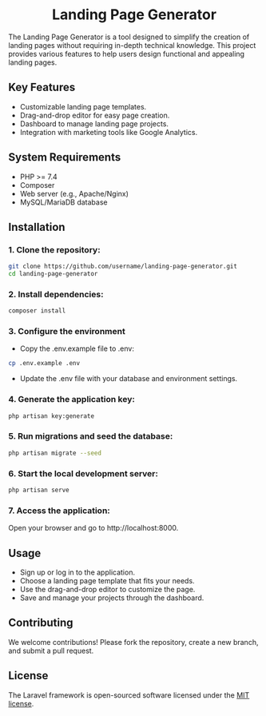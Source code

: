 ## <h1 align="center">Landing Page Generator</h1>
The Landing Page Generator is a tool designed to simplify the creation of landing pages without requiring in-depth technical knowledge. This project provides various features to help users design functional and appealing landing pages.

## Key Features

- Customizable landing page templates.
- Drag-and-drop editor for easy page creation.
- Dashboard to manage landing page projects.
- Integration with marketing tools like Google Analytics.

## System Requirements

- PHP >= 7.4
- Composer
- Web server (e.g., Apache/Nginx)
- MySQL/MariaDB database

## Installation

### 1. Clone the repository:
```bash
git clone https://github.com/username/landing-page-generator.git  
cd landing-page-generator  
```

### 2. Install dependencies:
```bash
composer install
```

### 3. Configure the environment
- Copy the .env.example file to .env:
```bash
cp .env.example .env  
```
- Update the .env file with your database and environment settings.

### 4. Generate the application key:
```bash
php artisan key:generate
```

### 5. Run migrations and seed the database:
```bash
php artisan migrate --seed
```

### 6. Start the local development server:
```bash
php artisan serve
```

### 7. Access the application:
Open your browser and go to http://localhost:8000.

## Usage

- Sign up or log in to the application.
- Choose a landing page template that fits your needs.
- Use the drag-and-drop editor to customize the page.
- Save and manage your projects through the dashboard.

## Contributing
We welcome contributions! Please fork the repository, create a new branch, and submit a pull request.

## License

The Laravel framework is open-sourced software licensed under the [MIT license](https://opensource.org/licenses/MIT).
